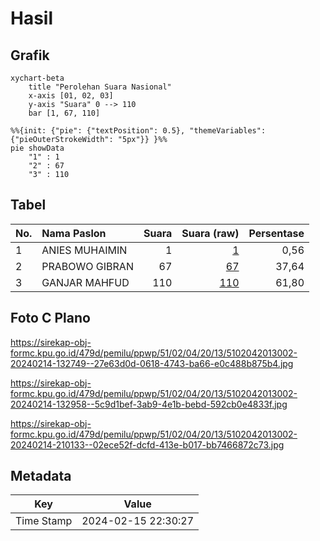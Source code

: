 # Hasil

## Grafik

```mermaid
xychart-beta
    title "Perolehan Suara Nasional"
    x-axis [01, 02, 03]
    y-axis "Suara" 0 --> 110
    bar [1, 67, 110]
```

```mermaid
%%{init: {"pie": {"textPosition": 0.5}, "themeVariables": {"pieOuterStrokeWidth": "5px"}} }%%
pie showData
    "1" : 1
    "2" : 67
    "3" : 110
```

## Tabel

| No. | Nama Paslon    | Suara | Suara (raw) | Persentase |
|:--- |:-------------- | -----:| -----------:| ----------:|
| 1   | ANIES MUHAIMIN | 1     | [1][p-1]    | 0,56       |
| 2   | PRABOWO GIBRAN | 67    | [67][p-2]   | 37,64      |
| 3   | GANJAR MAHFUD  | 110   | [110][p-3]  | 61,80      |


[p-1]: https://github.com/gigit-pemilu/pemilu-2024/blob/main/pilpres/hitung-suara/sub/51-bali/sub/02-tabanan/sub/04-kerambitan/sub/2013-batuaji/sub/002-tps/sub/paslon-1.txt
[p-2]: https://github.com/gigit-pemilu/pemilu-2024/blob/main/pilpres/hitung-suara/sub/51-bali/sub/02-tabanan/sub/04-kerambitan/sub/2013-batuaji/sub/002-tps/sub/paslon-2.txt
[p-3]: https://github.com/gigit-pemilu/pemilu-2024/blob/main/pilpres/hitung-suara/sub/51-bali/sub/02-tabanan/sub/04-kerambitan/sub/2013-batuaji/sub/002-tps/sub/paslon-3.txt

## Foto C Plano

https://sirekap-obj-formc.kpu.go.id/479d/pemilu/ppwp/51/02/04/20/13/5102042013002-20240214-132749--27e63d0d-0618-4743-ba66-e0c488b875b4.jpg

https://sirekap-obj-formc.kpu.go.id/479d/pemilu/ppwp/51/02/04/20/13/5102042013002-20240214-132958--5c9d1bef-3ab9-4e1b-bebd-592cb0e4833f.jpg

https://sirekap-obj-formc.kpu.go.id/479d/pemilu/ppwp/51/02/04/20/13/5102042013002-20240214-210133--02ece52f-dcfd-413e-b017-bb7466872c73.jpg


## Metadata

| Key        | Value               |
| ---------- | ------------------- |
| Time Stamp | 2024-02-15 22:30:27 |



